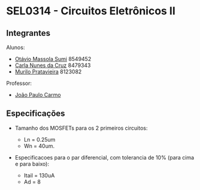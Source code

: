 # SEL0314 - Circuitos Eletrônicos II
## Integrantes
Alunos:
* [Otávio Massola Sumi](mailto:otavio.sumi@usp.br) 8549452
* [Carla Nunes da Cruz](mailto:carla.nunes@usp.br) 8479343
* [Murilo Pratavieira](mailto:murilo.pratavieira@gmail.com) 8123082

Professor:
* [João Paulo Carmo](mailto:jcarmo@sc.usp.br)

## Especificações
* Tamanho dos MOSFETs para os 2 primeiros circuitos: 
  * Ln = 0.25um
  * Wn = 40um.
  
* Especificacoes para o par diferencial, com tolerancia de 10% (para cima e para baixo):
  * Itail = 130uA
  * Ad = 8
